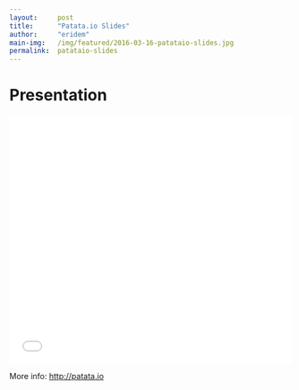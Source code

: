 ```yaml
---
layout:     post
title:      "Patata.io Slides"
author:     "eridem"
main-img:   /img/featured/2016-03-16-patataio-slides.jpg
permalink:  patataio-slides
---
```


# Presentation

<iframe 
  src="//www.slideshare.net/slideshow/embed_code/key/x1yJr8Ju9b4LJU" 
  width="1000" 
  height="443" 
  style="max-width: 100%;" 
  frameborder="0" 
  marginwidth="0" 
  marginheight="0" 
  scrolling="no">
</iframe>

More info: <http://patata.io>